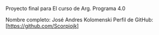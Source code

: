 Proyecto final para El curso de Arg. Programa 4.0

Nombre completo: José Andres Kolomenski
Perfil de GitHub: [https://github.com/Scorpiojk]
